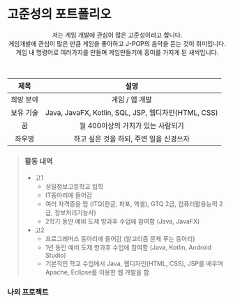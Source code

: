 # 고준성의 포트폴리오

<div align="center">
저는 게임 개발에 관심이 많은 고준성이라고 합니다. <br>
게임개발에 관심이 많은 만큼 게임을 좋아하고 J-POP의 음악을 듣는 것이 취미입니다. <br>
게임 내 명령어로 여러가지를 만들며 게임만들기에 흥미를 가지게 된 새싹입니다. <br>
</div>
<br>
<br>

|제목|설명|
|:---:|:---:|
| 희망 분야 | 게임 / 앱 개발 |
| 보유 기술 | Java, JavaFX, Kotlin, SQL, JSP, 웹디자인(HTML, CSS) |
| 꿈 | 월 400이상의 가치가 있는 사람되기 |
| 좌우명 | 하고 싶은 것을 하되, 주변 일을 신경쓰자 |

> ### 활동 내역
>
> * 고1
>     - 성일정보고등학교 입학
>     - IT동아리에 들어감
>     - 여러 자격증을 땀 (ITQ(한글, 파포, 엑셀), GTQ 2급, 컴퓨터활용능력 2급, 정보처리기능사)
>     - 2학기 동안 예비 도제 방과후 수업에 참여함 (Java, JavaFX)
> * 고2
>     - 프로그래머스 동아리에 들어감 (알고리즘 문제 푸는 동아리)
>     - 1년 동안 예비 도제 방과후 수업에 참여함 (Java, Kotlin, Android Studio)
>     - 기본적인 학교 수업에서 Java, 웹디자인(HTML, CSS), JSP를 배우며 Apache, Eclipse를 이용한 웹 개발을 함

### 나의 프로젝트

<!-- *로 앞머리 지정할것 --!>

